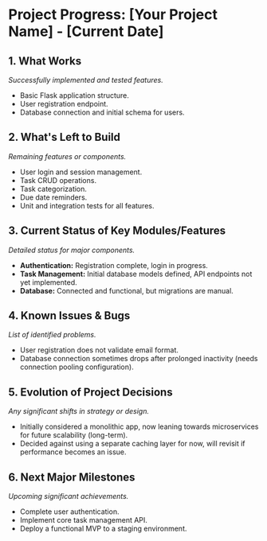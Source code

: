 # Project Progress: [Your Project Name] - [Current Date]

## 1. What Works
*Successfully implemented and tested features.*
- Basic Flask application structure.
- User registration endpoint.
- Database connection and initial schema for users.

## 2. What's Left to Build
*Remaining features or components.*
- User login and session management.
- Task CRUD operations.
- Task categorization.
- Due date reminders.
- Unit and integration tests for all features.

## 3. Current Status of Key Modules/Features
*Detailed status for major components.*
- **Authentication:** Registration complete, login in progress.
- **Task Management:** Initial database models defined, API endpoints not yet implemented.
- **Database:** Connected and functional, but migrations are manual.

## 4. Known Issues & Bugs
*List of identified problems.*
- User registration does not validate email format.
- Database connection sometimes drops after prolonged inactivity (needs connection pooling configuration).

## 5. Evolution of Project Decisions
*Any significant shifts in strategy or design.*
- Initially considered a monolithic app, now leaning towards microservices for future scalability (long-term).
- Decided against using a separate caching layer for now, will revisit if performance becomes an issue.

## 6. Next Major Milestones
*Upcoming significant achievements.*
- Complete user authentication.
- Implement core task management API.
- Deploy a functional MVP to a staging environment.